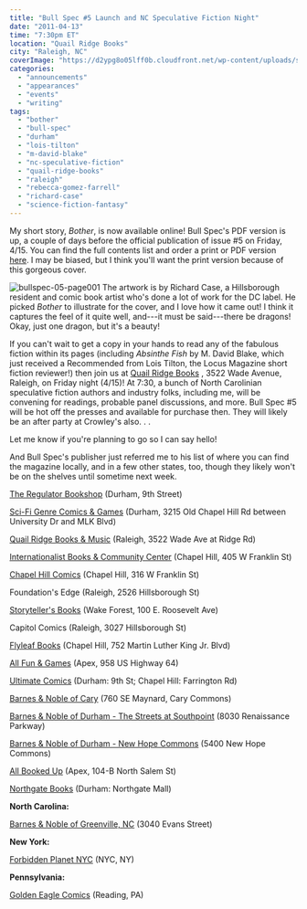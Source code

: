 ```yaml
---
title: "Bull Spec #5 Launch and NC Speculative Fiction Night"
date: "2011-04-13"
time: "7:30pm ET"
location: "Quail Ridge Books"
city: "Raleigh, NC"
coverImage: "https://d2ypg8o05lff0b.cloudfront.net/wp-content/uploads/sites/3/2011/04/bullspec-05-page001.jpg"
categories:
  - "announcements"
  - "appearances"
  - "events"
  - "writing"
tags:
  - "bother"
  - "bull-spec"
  - "durham"
  - "lois-tilton"
  - "m-david-blake"
  - "nc-speculative-fiction"
  - "quail-ridge-books"
  - "raleigh"
  - "rebecca-gomez-farrell"
  - "richard-case"
  - "science-fiction-fantasy"
---
```


My short story, _Bother_, is now available online! Bull Spec's PDF version is up, a couple of days before the official publication of issue #5 on Friday, 4/15. You can find the full contents list and order a print or PDF version [here](http://www.bullspec.com/issue/5). I may be biased, but I think you'll want the print version because of this gorgeous cover.

![bullspec-05-page001](https://d2ypg8o05lff0b.cloudfront.net/wp-content/uploads/sites/3/2011/04/bullspec-05-page001.jpg) The artwork is by Richard Case, a Hillsborough resident and comic book artist who's done a lot of work for the DC label. He picked _Bother_ to illustrate for the cover, and I love how it came out! I think it captures the feel of it quite well, and---it must be said---there be dragons! Okay, just one dragon, but it's a beauty!

If you can't wait to get a copy in your hands to read any of the fabulous fiction within its pages (including _Absinthe Fish_ by M. David Blake, which just received a Recommended from Lois Tilton, the Locus Magazine short fiction reviewer!) then join us at [Quail Ridge Books](http://www.quailridgebooks.com/event/samuel-montgomery-blinn-more-speculative-fiction-night) , 3522 Wade Avenue, Raleigh, on Friday night (4/15)! At 7:30, a bunch of North Carolinian speculative fiction authors and industry folks, including me, will be convening for readings, probable panel discussions, and more. Bull Spec #5 will be hot off the presses and available for purchase then. They will likely be an after party at Crowley's also. . .

Let me know if you're planning to go so I can say hello!

And Bull Spec's publisher just referred me to his list of where you can find the magazine locally, and in a few other states, too, though they likely won't be on the shelves until sometime next week.

[The Regulator Bookshop](http://www.regulatorbookshop.com/) (Durham, 9th Street)

[Sci-Fi Genre Comics & Games](http://www.scifigenre.com/store/) (Durham, 3215 Old Chapel Hill Rd between University Dr and MLK Blvd)

[Quail Ridge Books & Music](http://www.quailridgebooks.com/) (Raleigh, 3522 Wade Ave at Ridge Rd)

[Internationalist Books & Community Center](http://www.internationalistbooks.org/) (Chapel Hill, 405 W Franklin St)

[Chapel Hill Comics](http://www.chapelhillcomics.com/) (Chapel Hill, 316 W Franklin St)

Foundation's Edge (Raleigh, 2526 Hillsborough St)

[Storyteller's Books](http://www.storystorewf.com/) (Wake Forest, 100 E. Roosevelt Ave)

Capitol Comics (Raleigh, 3027 Hillsborough St)

[Flyleaf Books](http://flyleaf.indiebound.com/) (Chapel Hill, 752 Martin Luther King Jr. Blvd)

[All Fun & Games](http://www.allfunngames.com/) (Apex, 958 US Highway 64)

[Ultimate Comics](http://www.ultimatecomicsonline.com/) (Durham: 9th St; Chapel Hill: Farrington Rd)

[Barnes & Noble of Cary](http://store-locator.barnesandnoble.com/store/2647) (760 SE Maynard, Cary Commons)

[Barnes & Noble of Durham - The Streets at Southpoint](http://store-locator.barnesandnoble.com/store/2109) (8030 Renaissance Parkway)

[Barnes & Noble of Durham - New Hope Commons](http://store-locator.barnesandnoble.com/store/2631) (5400 New Hope Commons)

[All Booked Up](http://www.allbookedupsalemstreet.com/) (Apex, 104-B North Salem St)

[Northgate Books](http://www.usedbooksdurham.com/) (Durham: Northgate Mall)

**North Carolina:**

[Barnes & Noble of Greenville, NC](http://store-locator.barnesandnoble.com/store/2775) (3040 Evans Street)

**New York:**

[Forbidden Planet NYC](http://www.fpnyc.com/) (NYC, NY)

**Pennsylvania:**

[Golden Eagle Comics](http://www.goldeneaglecomics.com/) (Reading, PA)
